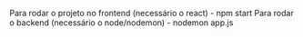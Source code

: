 Para rodar o projeto no frontend (necessário o react) - npm start
Para rodar o backend (necessário o node/nodemon) - nodemon app.js
